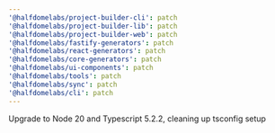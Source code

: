 ```yaml
---
'@halfdomelabs/project-builder-cli': patch
'@halfdomelabs/project-builder-lib': patch
'@halfdomelabs/project-builder-web': patch
'@halfdomelabs/fastify-generators': patch
'@halfdomelabs/react-generators': patch
'@halfdomelabs/core-generators': patch
'@halfdomelabs/ui-components': patch
'@halfdomelabs/tools': patch
'@halfdomelabs/sync': patch
'@halfdomelabs/cli': patch
---
```


Upgrade to Node 20 and Typescript 5.2.2, cleaning up tsconfig setup
